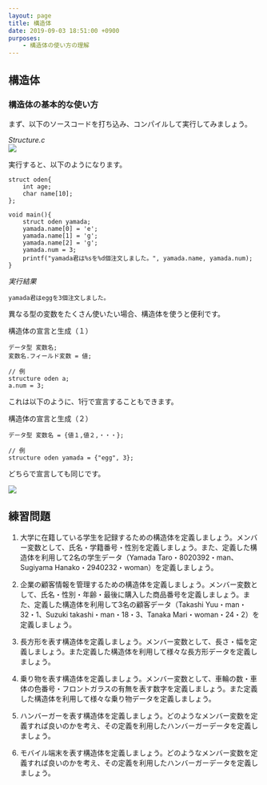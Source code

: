 ```yaml
---
layout: page
title: 構造体
date: 2019-09-03 18:51:00 +0900
purposes:
    - 構造体の使い方の理解
---
```


構造体
--------------

### 構造体の基本的な使い方

まず、以下のソースコードを打ち込み、コンパイルして実行してみましょう。

*Structure.c*<br>
![](./pic/Structure.png)

実行すると、以下のようになります。

    struct oden{
        int age;
        char name[10];
    };

    void main(){
        struct oden yamada;
        yamada.name[0] = 'e';
        yamada.name[1] = 'g';
        yamada.name[2] = 'g';
        yamada.num = 3;
        printf("yamada君は%sを%d個注文しました。", yamada.name, yamada.num);
    }

*実行結果*

    yamada君はeggを3個注文しました。

異なる型の変数をたくさん使いたい場合、構造体を使うと便利です。

構造体の宣言と生成（１）

    データ型 変数名;
    変数名.フィールド変数 = 値;
    
    // 例
    structure oden a;
    a.num = 3;

これは以下のように、1行で宣言することもできます。

構造体の宣言と生成（２）

    データ型 変数名 = {値１,値２,・・・};
    
    // 例
    structure oden yamada = {"egg", 3};

どちらで宣言しても同じです。

![](./pic/structure01.png)



練習問題
--------
1.	大学に在籍している学生を記録するための構造体を定義しましょう。メンバー変数として、氏名・学籍番号・性別を定義しましょう。また、定義した構造体を利用して2名の学生データ（Yamada Taro・8020392・man、Sugiyama Hanako・2940232・woman）を定義しましょう。

2.	企業の顧客情報を管理するための構造体を定義しましょう。メンバー変数として、氏名・性別・年齢・最後に購入した商品番号を定義しましょう。また、定義した構造体を利用して3名の顧客データ（Takashi Yuu・man・32・1、Suzuki takashi・man・18・3、Tanaka Mari・woman・24・2）を定義しましょう。

3.	長方形を表す構造体を定義しましょう。メンバー変数として、長さ・幅を定義しましょう。また定義した構造体を利用して様々な長方形データを定義しましょう。

4.	乗り物を表す構造体を定義しましょう。メンバー変数として、車輪の数・車体の色番号・フロントガラスの有無を表す数字を定義しましょう。また定義した構造体を利用して様々な乗り物データを定義しましょう。

5.	ハンバーガーを表す構造体を定義しましょう。どのようなメンバー変数を定義すれば良いのかを考え、その定義を利用したハンバーガーデータを定義しましょう。

6.	モバイル端末を表す構造体を定義しましょう。どのようなメンバー変数を定義すれば良いのかを考え、その定義を利用したハンバーガーデータを定義しましょう。
